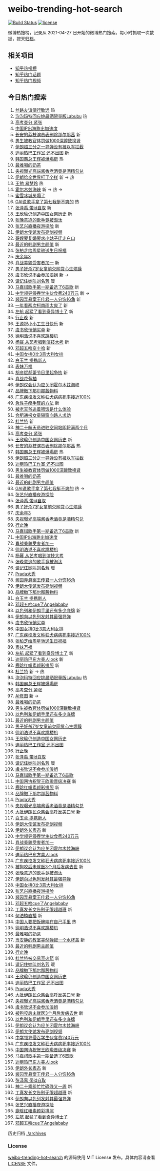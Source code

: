 # weibo-trending-hot-search

[![Build Status](https://github.com/justjavac/weibo-trending-hot-search/workflows/ci/badge.svg?branch=master)](https://github.com/justjavac/weibo-trending-hot-search/actions)
[![license](https://img.shields.io/github/license/justjavac/weibo-trending-hot-search)](https://github.com/justjavac/weibo-trending-hot-search/blob/master/LICENSE)

微博热搜榜，记录从 2021-04-27
日开始的微博热门搜索。每小时抓取一次数据，按天[归档](./archives)。

## 相关项目

- [知乎热搜榜](https://github.com/justjavac/zhihu-trending-top-search)
- [知乎热门话题](https://github.com/justjavac/zhihu-trending-hot-questions)
- [知乎热门视频](https://github.com/justjavac/zhihu-trending-hot-video)

## 今日热门搜索

<!-- BEGIN -->
<!-- 最后更新时间 Mon Jun 23 2025 03:15:08 GMT+0800 (China Standard Time) -->

1. [丝路友谊偕行致远](https://s.weibo.com//weibo?q=%23%E4%B8%9D%E8%B7%AF%E5%8F%8B%E8%B0%8A%E5%81%95%E8%A1%8C%E8%87%B4%E8%BF%9C%23&Refer=new_time)
   热
1. [泡泡玛特回应姚晨晒限量版Labubu](https://s.weibo.com//weibo?q=%23%E6%B3%A1%E6%B3%A1%E7%8E%9B%E7%89%B9%E5%9B%9E%E5%BA%94%E5%A7%9A%E6%99%A8%E6%99%92%E9%99%90%E9%87%8F%E7%89%88Labubu%23&t=31&band_rank=1&Refer=top)
   热
1. [高考查分 紧张](https://s.weibo.com//weibo?q=%E9%AB%98%E8%80%83%E6%9F%A5%E5%88%86%20%E7%B4%A7%E5%BC%A0&t=31&band_rank=2&Refer=top)
1. [中国IP出海跑出加速度](https://s.weibo.com//weibo?q=%23%E4%B8%AD%E5%9B%BDIP%E5%87%BA%E6%B5%B7%E8%B7%91%E5%87%BA%E5%8A%A0%E9%80%9F%E5%BA%A6%23&t=31&band_rank=3&Refer=top)
1. [长安的荔枝演员表删除那尔那茜](https://s.weibo.com//weibo?q=%23%E9%95%BF%E5%AE%89%E7%9A%84%E8%8D%94%E6%9E%9D%E6%BC%94%E5%91%98%E8%A1%A8%E5%88%A0%E9%99%A4%E9%82%A3%E5%B0%94%E9%82%A3%E8%8C%9C%23&t=31&band_rank=4&Refer=top)
   新
1. [男生被教官体罚做1000深蹲致换肾](https://s.weibo.com//weibo?q=%23%E7%94%B7%E7%94%9F%E8%A2%AB%E6%95%99%E5%AE%98%E4%BD%93%E7%BD%9A%E5%81%9A1000%E6%B7%B1%E8%B9%B2%E8%87%B4%E6%8D%A2%E8%82%BE%23&t=31&band_rank=5&Refer=top)
1. [伊朗超三分之一导弹没有被以军拦截](https://s.weibo.com//weibo?q=%23%E4%BC%8A%E6%9C%97%E8%B6%85%E4%B8%89%E5%88%86%E4%B9%8B%E4%B8%80%E5%AF%BC%E5%BC%B9%E6%B2%A1%E6%9C%89%E8%A2%AB%E4%BB%A5%E5%86%9B%E6%8B%A6%E6%88%AA%23&t=31&band_rank=6&Refer=top)
1. [迪丽热巴工作室 还不出图](https://s.weibo.com//weibo?q=%E8%BF%AA%E4%B8%BD%E7%83%AD%E5%B7%B4%E5%B7%A5%E4%BD%9C%E5%AE%A4%20%E8%BF%98%E4%B8%8D%E5%87%BA%E5%9B%BE&t=31&band_rank=7&Refer=top)
   新
1. [韩国霸总王辉被爆塌房](https://s.weibo.com//weibo?q=%23%E9%9F%A9%E5%9B%BD%E9%9C%B8%E6%80%BB%E7%8E%8B%E8%BE%89%E8%A2%AB%E7%88%86%E5%A1%8C%E6%88%BF%23&t=31&band_rank=8&Refer=top)
   热
1. [最难喝的奶茶](https://s.weibo.com//weibo?q=%E6%9C%80%E9%9A%BE%E5%96%9D%E7%9A%84%E5%A5%B6%E8%8C%B6&t=31&band_rank=9&Refer=top)
1. [央视曝光高端酱香老酒竟是酒精勾兑](https://s.weibo.com//weibo?q=%23%E5%A4%AE%E8%A7%86%E6%9B%9D%E5%85%89%E9%AB%98%E7%AB%AF%E9%85%B1%E9%A6%99%E8%80%81%E9%85%92%E7%AB%9F%E6%98%AF%E9%85%92%E7%B2%BE%E5%8B%BE%E5%85%91%23&t=31&band_rank=10&Refer=top)
1. [伊朗给全世界打了个样](https://s.weibo.com//weibo?q=%E4%BC%8A%E6%9C%97%E7%BB%99%E5%85%A8%E4%B8%96%E7%95%8C%E6%89%93%E4%BA%86%E4%B8%AA%E6%A0%B7&t=31&band_rank=11&Refer=top)
   新 -> 热
1. [王勉 易梦玲](https://s.weibo.com//weibo?q=%E7%8E%8B%E5%8B%89%20%E6%98%93%E6%A2%A6%E7%8E%B2&t=31&band_rank=12&Refer=top)
   热
1. [霍尔木兹海峡](https://s.weibo.com//weibo?q=%E9%9C%8D%E5%B0%94%E6%9C%A8%E5%85%B9%E6%B5%B7%E5%B3%A1&t=31&band_rank=13&Refer=top)
   新 -> 热 ->
1. [蜜雪冰城房塌了](https://s.weibo.com//weibo?q=%E8%9C%9C%E9%9B%AA%E5%86%B0%E5%9F%8E%E6%88%BF%E5%A1%8C%E4%BA%86&t=31&band_rank=14&Refer=top)
1. [GAI说歌手拿了第七我挺不爽的](https://s.weibo.com//weibo?q=GAI%E8%AF%B4%E6%AD%8C%E6%89%8B%E6%8B%BF%E4%BA%86%E7%AC%AC%E4%B8%83%E6%88%91%E6%8C%BA%E4%B8%8D%E7%88%BD%E7%9A%84&t=31&band_rank=15&Refer=top)
   热
1. [张泽禹 带id自取](https://s.weibo.com//weibo?q=%E5%BC%A0%E6%B3%BD%E7%A6%B9%20%E5%B8%A6id%E8%87%AA%E5%8F%96&t=31&band_rank=16&Refer=top)
   新
1. [王欣瑜仍创造中国女网历史](https://s.weibo.com//weibo?q=%23%E7%8E%8B%E6%AC%A3%E7%91%9C%E4%BB%8D%E5%88%9B%E9%80%A0%E4%B8%AD%E5%9B%BD%E5%A5%B3%E7%BD%91%E5%8E%86%E5%8F%B2%23&t=31&band_rank=17&Refer=top)
   新
1. [张晚意追的歌手竟被淘汰](https://s.weibo.com//weibo?q=%E5%BC%A0%E6%99%9A%E6%84%8F%E8%BF%BD%E7%9A%84%E6%AD%8C%E6%89%8B%E7%AB%9F%E8%A2%AB%E6%B7%98%E6%B1%B0&t=31&band_rank=18&Refer=top)
1. [张艺兴直播夜游探险](https://s.weibo.com//weibo?q=%E5%BC%A0%E8%89%BA%E5%85%B4%E7%9B%B4%E6%92%AD%E5%A4%9C%E6%B8%B8%E6%8E%A2%E9%99%A9&t=31&band_rank=19&Refer=top)
   新
1. [伊朗大使馆发布亮剑视频](https://s.weibo.com//weibo?q=%23%E4%BC%8A%E6%9C%97%E5%A4%A7%E4%BD%BF%E9%A6%86%E5%8F%91%E5%B8%83%E4%BA%AE%E5%89%91%E8%A7%86%E9%A2%91%23&t=31&band_rank=20&Refer=top)
1. [哥嫂要复婚要求小姑子迁走户口](https://s.weibo.com//weibo?q=%23%E5%93%A5%E5%AB%82%E8%A6%81%E5%A4%8D%E5%A9%9A%E8%A6%81%E6%B1%82%E5%B0%8F%E5%A7%91%E5%AD%90%E8%BF%81%E8%B5%B0%E6%88%B7%E5%8F%A3%23&t=31&band_rank=21&Refer=top)
1. [最近的韩剧男主颜值](https://s.weibo.com//weibo?q=%23%E6%9C%80%E8%BF%91%E7%9A%84%E9%9F%A9%E5%89%A7%E7%94%B7%E4%B8%BB%E9%A2%9C%E5%80%BC%23&t=31&band_rank=22&Refer=top)
   新
1. [张柏芝给周星驰送生日祝福](https://s.weibo.com//weibo?q=%E5%BC%A0%E6%9F%8F%E8%8A%9D%E7%BB%99%E5%91%A8%E6%98%9F%E9%A9%B0%E9%80%81%E7%94%9F%E6%97%A5%E7%A5%9D%E7%A6%8F&t=31&band_rank=23&Refer=top)
1. [庆余年3](https://s.weibo.com//weibo?q=%E5%BA%86%E4%BD%99%E5%B9%B43&t=31&band_rank=24&Refer=top)
1. [肖战美貌受害者加一](https://s.weibo.com//weibo?q=%E8%82%96%E6%88%98%E7%BE%8E%E8%B2%8C%E5%8F%97%E5%AE%B3%E8%80%85%E5%8A%A0%E4%B8%80&t=31&band_rank=25&Refer=top)
   新
1. [男子奸杀7岁女童前欠网贷心生烦躁](https://s.weibo.com//weibo?q=%23%E7%94%B7%E5%AD%90%E5%A5%B8%E6%9D%807%E5%B2%81%E5%A5%B3%E7%AB%A5%E5%89%8D%E6%AC%A0%E7%BD%91%E8%B4%B7%E5%BF%83%E7%94%9F%E7%83%A6%E8%BA%81%23&t=31&band_rank=26&Refer=top)
1. [虞书欣说不会参加浪姐](https://s.weibo.com//weibo?q=%23%E8%99%9E%E4%B9%A6%E6%AC%A3%E8%AF%B4%E4%B8%8D%E4%BC%9A%E5%8F%82%E5%8A%A0%E6%B5%AA%E5%A7%90%23&t=31&band_rank=27&Refer=top)
   新 ->
1. [请记住她叫刘名芳](https://s.weibo.com//weibo?q=%23%E8%AF%B7%E8%AE%B0%E4%BD%8F%E5%A5%B9%E5%8F%AB%E5%88%98%E5%90%8D%E8%8A%B3%23&t=31&band_rank=28&Refer=top)
   暖
1. [马嘉祺歌手第一期备选了6首歌](https://s.weibo.com//weibo?q=%23%E9%A9%AC%E5%98%89%E7%A5%BA%E6%AD%8C%E6%89%8B%E7%AC%AC%E4%B8%80%E6%9C%9F%E5%A4%87%E9%80%89%E4%BA%866%E9%A6%96%E6%AD%8C%23&t=31&band_rank=29&Refer=top)
   新
1. [中学领导侵吞学生伙食费240万元](https://s.weibo.com//weibo?q=%23%E4%B8%AD%E5%AD%A6%E9%A2%86%E5%AF%BC%E4%BE%B5%E5%90%9E%E5%AD%A6%E7%94%9F%E4%BC%99%E9%A3%9F%E8%B4%B9240%E4%B8%87%E5%85%83%23&t=31&band_rank=30&Refer=top)
   新 ->
1. [酱园弄悬案王传君一人分饰16角](https://s.weibo.com//weibo?q=%E9%85%B1%E5%9B%AD%E5%BC%84%E6%82%AC%E6%A1%88%E7%8E%8B%E4%BC%A0%E5%90%9B%E4%B8%80%E4%BA%BA%E5%88%86%E9%A5%B016%E8%A7%92&t=31&band_rank=31&Refer=top)
   新
1. [一年看两次柯南雨太爽了](https://s.weibo.com//weibo?q=%E4%B8%80%E5%B9%B4%E7%9C%8B%E4%B8%A4%E6%AC%A1%E6%9F%AF%E5%8D%97%E9%9B%A8%E5%A4%AA%E7%88%BD%E4%BA%86&t=31&band_rank=32&Refer=top)
   新
1. [左航 起猛了看到奇异博士了](https://s.weibo.com//weibo?q=%E5%B7%A6%E8%88%AA%20%E8%B5%B7%E7%8C%9B%E4%BA%86%E7%9C%8B%E5%88%B0%E5%A5%87%E5%BC%82%E5%8D%9A%E5%A3%AB%E4%BA%86&t=31&band_rank=33&Refer=top)
   新
1. [行止晚](https://s.weibo.com//weibo?q=%E8%A1%8C%E6%AD%A2%E6%99%9A&t=31&band_rank=34&Refer=top)
   新
1. [王源祝小小工生日快乐](https://s.weibo.com//weibo?q=%E7%8E%8B%E6%BA%90%E7%A5%9D%E5%B0%8F%E5%B0%8F%E5%B7%A5%E7%94%9F%E6%97%A5%E5%BF%AB%E4%B9%90&t=31&band_rank=35&Refer=top)
   新
1. [虞书欣悄悄买单](https://s.weibo.com//weibo?q=%E8%99%9E%E4%B9%A6%E6%AC%A3%E6%82%84%E6%82%84%E4%B9%B0%E5%8D%95&t=31&band_rank=36&Refer=top)
   新
1. [徐明浩说不喜欢跳楼机](https://s.weibo.com//weibo?q=%23%E5%BE%90%E6%98%8E%E6%B5%A9%E8%AF%B4%E4%B8%8D%E5%96%9C%E6%AC%A2%E8%B7%B3%E6%A5%BC%E6%9C%BA%23&t=31&band_rank=37&Refer=top)
1. [杨幂 从艺考唱到演技大考](https://s.weibo.com//weibo?q=%E6%9D%A8%E5%B9%82%20%E4%BB%8E%E8%89%BA%E8%80%83%E5%94%B1%E5%88%B0%E6%BC%94%E6%8A%80%E5%A4%A7%E8%80%83&t=31&band_rank=38&Refer=top)
   新
1. [邓超五哈变十哈](https://s.weibo.com//weibo?q=%E9%82%93%E8%B6%85%E4%BA%94%E5%93%88%E5%8F%98%E5%8D%81%E5%93%88&t=31&band_rank=39&Refer=top)
   新
1. [中国女排0比3意大利女排](https://s.weibo.com//weibo?q=%23%E4%B8%AD%E5%9B%BD%E5%A5%B3%E6%8E%920%E6%AF%943%E6%84%8F%E5%A4%A7%E5%88%A9%E5%A5%B3%E6%8E%92%23&t=31&band_rank=40&Refer=top)
1. [白玉兰 提携新人](https://s.weibo.com//weibo?q=%E7%99%BD%E7%8E%89%E5%85%B0%20%E6%8F%90%E6%90%BA%E6%96%B0%E4%BA%BA&t=31&band_rank=41&Refer=top)
1. [表妹万福](https://s.weibo.com//weibo?q=%E8%A1%A8%E5%A6%B9%E4%B8%87%E7%A6%8F&t=31&band_rank=42&Refer=top)
1. [胡彦斌郝蕾节目里起争执](https://s.weibo.com//weibo?q=%E8%83%A1%E5%BD%A6%E6%96%8C%E9%83%9D%E8%95%BE%E8%8A%82%E7%9B%AE%E9%87%8C%E8%B5%B7%E4%BA%89%E6%89%A7&t=31&band_rank=43&Refer=top)
   新
1. [肖战花苞袖](https://s.weibo.com//weibo?q=%23%E8%82%96%E6%88%98%E8%8A%B1%E8%8B%9E%E8%A2%96%23&t=31&band_rank=44&Refer=top)
1. [伊朗议会认为应关闭霍尔木兹海峡](https://s.weibo.com//weibo?q=%23%E4%BC%8A%E6%9C%97%E8%AE%AE%E4%BC%9A%E8%AE%A4%E4%B8%BA%E5%BA%94%E5%85%B3%E9%97%AD%E9%9C%8D%E5%B0%94%E6%9C%A8%E5%85%B9%E6%B5%B7%E5%B3%A1%23&t=31&band_rank=45&Refer=top)
1. [品牌撤下那尔那茜物料](https://s.weibo.com//weibo?q=%E5%93%81%E7%89%8C%E6%92%A4%E4%B8%8B%E9%82%A3%E5%B0%94%E9%82%A3%E8%8C%9C%E7%89%A9%E6%96%99&t=31&band_rank=46&Refer=top)
1. [广东疾控发文称狂犬病病死率接近100%](https://s.weibo.com//weibo?q=%23%E5%B9%BF%E4%B8%9C%E7%96%BE%E6%8E%A7%E5%8F%91%E6%96%87%E7%A7%B0%E7%8B%82%E7%8A%AC%E7%97%85%E7%97%85%E6%AD%BB%E7%8E%87%E6%8E%A5%E8%BF%91100%25%23&t=31&band_rank=47&Refer=top)
1. [急性子瘦手臂的方法](https://s.weibo.com//weibo?q=%E6%80%A5%E6%80%A7%E5%AD%90%E7%98%A6%E6%89%8B%E8%87%82%E7%9A%84%E6%96%B9%E6%B3%95&t=31&band_rank=48&Refer=top)
   新
1. [被老天爷追着喂饭是什么体验](https://s.weibo.com//weibo?q=%E8%A2%AB%E8%80%81%E5%A4%A9%E7%88%B7%E8%BF%BD%E7%9D%80%E5%96%82%E9%A5%AD%E6%98%AF%E4%BB%80%E4%B9%88%E4%BD%93%E9%AA%8C&t=31&band_rank=49&Refer=top)
1. [合肥通报女童隔窗向路人求助](https://s.weibo.com//weibo?q=%23%E5%90%88%E8%82%A5%E9%80%9A%E6%8A%A5%E5%A5%B3%E7%AB%A5%E9%9A%94%E7%AA%97%E5%90%91%E8%B7%AF%E4%BA%BA%E6%B1%82%E5%8A%A9%23&t=31&band_rank=50&Refer=top)
1. [杜兰特](https://s.weibo.com//weibo?q=%E6%9D%9C%E5%85%B0%E7%89%B9&t=31&band_rank=2&Refer=top)
   新
1. [神二十航天员进驻空间站即将满两个月](https://s.weibo.com//weibo?q=%23%E7%A5%9E%E4%BA%8C%E5%8D%81%E8%88%AA%E5%A4%A9%E5%91%98%E8%BF%9B%E9%A9%BB%E7%A9%BA%E9%97%B4%E7%AB%99%E5%8D%B3%E5%B0%86%E6%BB%A1%E4%B8%A4%E4%B8%AA%E6%9C%88%23&t=31&band_rank=3&Refer=top)
1. [高考查分 紧张](https://s.weibo.com//weibo?q=%E9%AB%98%E8%80%83%E6%9F%A5%E5%88%86%20%E7%B4%A7%E5%BC%A0&t=31&band_rank=4&Refer=top)
1. [王欣瑜仍创造中国女网历史](https://s.weibo.com//weibo?q=%23%E7%8E%8B%E6%AC%A3%E7%91%9C%E4%BB%8D%E5%88%9B%E9%80%A0%E4%B8%AD%E5%9B%BD%E5%A5%B3%E7%BD%91%E5%8E%86%E5%8F%B2%23&t=31&band_rank=5&Refer=top)
   新
1. [长安的荔枝演员表删除那尔那茜](https://s.weibo.com//weibo?q=%23%E9%95%BF%E5%AE%89%E7%9A%84%E8%8D%94%E6%9E%9D%E6%BC%94%E5%91%98%E8%A1%A8%E5%88%A0%E9%99%A4%E9%82%A3%E5%B0%94%E9%82%A3%E8%8C%9C%23&t=31&band_rank=6&Refer=top)
   热
1. [韩国霸总王辉被爆塌房](https://s.weibo.com//weibo?q=%23%E9%9F%A9%E5%9B%BD%E9%9C%B8%E6%80%BB%E7%8E%8B%E8%BE%89%E8%A2%AB%E7%88%86%E5%A1%8C%E6%88%BF%23&t=31&band_rank=7&Refer=top)
   热
1. [伊朗超三分之一导弹没有被以军拦截](https://s.weibo.com//weibo?q=%23%E4%BC%8A%E6%9C%97%E8%B6%85%E4%B8%89%E5%88%86%E4%B9%8B%E4%B8%80%E5%AF%BC%E5%BC%B9%E6%B2%A1%E6%9C%89%E8%A2%AB%E4%BB%A5%E5%86%9B%E6%8B%A6%E6%88%AA%23&t=31&band_rank=8&Refer=top)
1. [迪丽热巴工作室 还不出图](https://s.weibo.com//weibo?q=%E8%BF%AA%E4%B8%BD%E7%83%AD%E5%B7%B4%E5%B7%A5%E4%BD%9C%E5%AE%A4%20%E8%BF%98%E4%B8%8D%E5%87%BA%E5%9B%BE&t=31&band_rank=9&Refer=top)
1. [男生被教官体罚做1000深蹲致换肾](https://s.weibo.com//weibo?q=%23%E7%94%B7%E7%94%9F%E8%A2%AB%E6%95%99%E5%AE%98%E4%BD%93%E7%BD%9A%E5%81%9A1000%E6%B7%B1%E8%B9%B2%E8%87%B4%E6%8D%A2%E8%82%BE%23&t=31&band_rank=10&Refer=top)
1. [最难喝的奶茶](https://s.weibo.com//weibo?q=%E6%9C%80%E9%9A%BE%E5%96%9D%E7%9A%84%E5%A5%B6%E8%8C%B6&t=31&band_rank=15&Refer=top)
1. [最近的韩剧男主颜值](https://s.weibo.com//weibo?q=%23%E6%9C%80%E8%BF%91%E7%9A%84%E9%9F%A9%E5%89%A7%E7%94%B7%E4%B8%BB%E9%A2%9C%E5%80%BC%23&t=31&band_rank=16&Refer=top)
1. [GAI说歌手拿了第七我挺不爽的](https://s.weibo.com//weibo?q=GAI%E8%AF%B4%E6%AD%8C%E6%89%8B%E6%8B%BF%E4%BA%86%E7%AC%AC%E4%B8%83%E6%88%91%E6%8C%BA%E4%B8%8D%E7%88%BD%E7%9A%84&t=31&band_rank=17&Refer=top)
   热 ->
1. [张艺兴直播夜游探险](https://s.weibo.com//weibo?q=%E5%BC%A0%E8%89%BA%E5%85%B4%E7%9B%B4%E6%92%AD%E5%A4%9C%E6%B8%B8%E6%8E%A2%E9%99%A9&t=31&band_rank=18&Refer=top)
1. [张泽禹 带id自取](https://s.weibo.com//weibo?q=%E5%BC%A0%E6%B3%BD%E7%A6%B9%20%E5%B8%A6id%E8%87%AA%E5%8F%96&t=31&band_rank=19&Refer=top)
1. [男子奸杀7岁女童前欠网贷心生烦躁](https://s.weibo.com//weibo?q=%23%E7%94%B7%E5%AD%90%E5%A5%B8%E6%9D%807%E5%B2%81%E5%A5%B3%E7%AB%A5%E5%89%8D%E6%AC%A0%E7%BD%91%E8%B4%B7%E5%BF%83%E7%94%9F%E7%83%A6%E8%BA%81%23&t=31&band_rank=20&Refer=top)
1. [庆余年3](https://s.weibo.com//weibo?q=%E5%BA%86%E4%BD%99%E5%B9%B43&t=31&band_rank=22&Refer=top)
1. [央视曝光高端酱香老酒竟是酒精勾兑](https://s.weibo.com//weibo?q=%23%E5%A4%AE%E8%A7%86%E6%9B%9D%E5%85%89%E9%AB%98%E7%AB%AF%E9%85%B1%E9%A6%99%E8%80%81%E9%85%92%E7%AB%9F%E6%98%AF%E9%85%92%E7%B2%BE%E5%8B%BE%E5%85%91%23&t=31&band_rank=23&Refer=top)
1. [行止晚](https://s.weibo.com//weibo?q=%E8%A1%8C%E6%AD%A2%E6%99%9A&t=31&band_rank=24&Refer=top)
1. [马嘉祺歌手第一期备选了6首歌](https://s.weibo.com//weibo?q=%23%E9%A9%AC%E5%98%89%E7%A5%BA%E6%AD%8C%E6%89%8B%E7%AC%AC%E4%B8%80%E6%9C%9F%E5%A4%87%E9%80%89%E4%BA%866%E9%A6%96%E6%AD%8C%23&t=31&band_rank=25&Refer=top)
   新
1. [中国IP出海跑出加速度](https://s.weibo.com//weibo?q=%23%E4%B8%AD%E5%9B%BDIP%E5%87%BA%E6%B5%B7%E8%B7%91%E5%87%BA%E5%8A%A0%E9%80%9F%E5%BA%A6%23&t=31&band_rank=26&Refer=top)
1. [肖战美貌受害者加一](https://s.weibo.com//weibo?q=%E8%82%96%E6%88%98%E7%BE%8E%E8%B2%8C%E5%8F%97%E5%AE%B3%E8%80%85%E5%8A%A0%E4%B8%80&t=31&band_rank=28&Refer=top)
1. [徐明浩说不喜欢跳楼机](https://s.weibo.com//weibo?q=%23%E5%BE%90%E6%98%8E%E6%B5%A9%E8%AF%B4%E4%B8%8D%E5%96%9C%E6%AC%A2%E8%B7%B3%E6%A5%BC%E6%9C%BA%23&t=31&band_rank=29&Refer=top)
1. [杨幂 从艺考唱到演技大考](https://s.weibo.com//weibo?q=%E6%9D%A8%E5%B9%82%20%E4%BB%8E%E8%89%BA%E8%80%83%E5%94%B1%E5%88%B0%E6%BC%94%E6%8A%80%E5%A4%A7%E8%80%83&t=31&band_rank=31&Refer=top)
1. [张晚意追的歌手竟被淘汰](https://s.weibo.com//weibo?q=%E5%BC%A0%E6%99%9A%E6%84%8F%E8%BF%BD%E7%9A%84%E6%AD%8C%E6%89%8B%E7%AB%9F%E8%A2%AB%E6%B7%98%E6%B1%B0&t=31&band_rank=32&Refer=top)
1. [请记住她叫刘名芳](https://s.weibo.com//weibo?q=%23%E8%AF%B7%E8%AE%B0%E4%BD%8F%E5%A5%B9%E5%8F%AB%E5%88%98%E5%90%8D%E8%8A%B3%23&t=31&band_rank=33&Refer=top)
   暖
1. [Prada大秀](https://s.weibo.com//weibo?q=Prada%E5%A4%A7%E7%A7%80&t=31&band_rank=34&Refer=top)
1. [酱园弄悬案王传君一人分饰16角](https://s.weibo.com//weibo?q=%E9%85%B1%E5%9B%AD%E5%BC%84%E6%82%AC%E6%A1%88%E7%8E%8B%E4%BC%A0%E5%90%9B%E4%B8%80%E4%BA%BA%E5%88%86%E9%A5%B016%E8%A7%92&t=31&band_rank=35&Refer=top)
1. [伊朗大使馆发布亮剑视频](https://s.weibo.com//weibo?q=%23%E4%BC%8A%E6%9C%97%E5%A4%A7%E4%BD%BF%E9%A6%86%E5%8F%91%E5%B8%83%E4%BA%AE%E5%89%91%E8%A7%86%E9%A2%91%23&t=31&band_rank=36&Refer=top)
1. [品牌撤下那尔那茜物料](https://s.weibo.com//weibo?q=%E5%93%81%E7%89%8C%E6%92%A4%E4%B8%8B%E9%82%A3%E5%B0%94%E9%82%A3%E8%8C%9C%E7%89%A9%E6%96%99&t=31&band_rank=37&Refer=top)
1. [白玉兰 提携新人](https://s.weibo.com//weibo?q=%E7%99%BD%E7%8E%89%E5%85%B0%20%E6%8F%90%E6%90%BA%E6%96%B0%E4%BA%BA&t=31&band_rank=38&Refer=top)
1. [邓超五哈cue了Angelababy](https://s.weibo.com//weibo?q=%23%E9%82%93%E8%B6%85%E4%BA%94%E5%93%88cue%E4%BA%86Angelababy%23&t=31&band_rank=39&Refer=top)
1. [以色列和伊朗手里还有多少底牌](https://s.weibo.com//weibo?q=%23%E4%BB%A5%E8%89%B2%E5%88%97%E5%92%8C%E4%BC%8A%E6%9C%97%E6%89%8B%E9%87%8C%E8%BF%98%E6%9C%89%E5%A4%9A%E5%B0%91%E5%BA%95%E7%89%8C%23&t=31&band_rank=40&Refer=top)
   新
1. [伊朗向以色列发射其最强导弹](https://s.weibo.com//weibo?q=%23%E4%BC%8A%E6%9C%97%E5%90%91%E4%BB%A5%E8%89%B2%E5%88%97%E5%8F%91%E5%B0%84%E5%85%B6%E6%9C%80%E5%BC%BA%E5%AF%BC%E5%BC%B9%23&t=31&band_rank=41&Refer=top)
1. [虞书欣悄悄买单](https://s.weibo.com//weibo?q=%E8%99%9E%E4%B9%A6%E6%AC%A3%E6%82%84%E6%82%84%E4%B9%B0%E5%8D%95&t=31&band_rank=42&Refer=top)
1. [中国女排0比3意大利女排](https://s.weibo.com//weibo?q=%23%E4%B8%AD%E5%9B%BD%E5%A5%B3%E6%8E%920%E6%AF%943%E6%84%8F%E5%A4%A7%E5%88%A9%E5%A5%B3%E6%8E%92%23&t=31&band_rank=43&Refer=top)
1. [广东疾控发文称狂犬病病死率接近100%](https://s.weibo.com//weibo?q=%23%E5%B9%BF%E4%B8%9C%E7%96%BE%E6%8E%A7%E5%8F%91%E6%96%87%E7%A7%B0%E7%8B%82%E7%8A%AC%E7%97%85%E7%97%85%E6%AD%BB%E7%8E%87%E6%8E%A5%E8%BF%91100%25%23&t=31&band_rank=45&Refer=top)
1. [张柏芝给周星驰送生日祝福](https://s.weibo.com//weibo?q=%E5%BC%A0%E6%9F%8F%E8%8A%9D%E7%BB%99%E5%91%A8%E6%98%9F%E9%A9%B0%E9%80%81%E7%94%9F%E6%97%A5%E7%A5%9D%E7%A6%8F&t=31&band_rank=46&Refer=top)
1. [表妹万福](https://s.weibo.com//weibo?q=%E8%A1%A8%E5%A6%B9%E4%B8%87%E7%A6%8F&t=31&band_rank=47&Refer=top)
1. [左航 起猛了看到奇异博士了](https://s.weibo.com//weibo?q=%E5%B7%A6%E8%88%AA%20%E8%B5%B7%E7%8C%9B%E4%BA%86%E7%9C%8B%E5%88%B0%E5%A5%87%E5%BC%82%E5%8D%9A%E5%A3%AB%E4%BA%86&t=31&band_rank=48&Refer=top)
   新
1. [迪丽热巴东方美人look](https://s.weibo.com//weibo?q=%23%E8%BF%AA%E4%B8%BD%E7%83%AD%E5%B7%B4%E4%B8%9C%E6%96%B9%E7%BE%8E%E4%BA%BAlook%23&t=31&band_rank=49&Refer=top)
   新
1. [鹿晗红帽素颜彩排照](https://s.weibo.com//weibo?q=%23%E9%B9%BF%E6%99%97%E7%BA%A2%E5%B8%BD%E7%B4%A0%E9%A2%9C%E5%BD%A9%E6%8E%92%E7%85%A7%23&t=31&band_rank=50&Refer=top)
   新
1. [杜兰特](https://s.weibo.com//weibo?q=%E6%9D%9C%E5%85%B0%E7%89%B9&t=31&band_rank=1&Refer=top)
   新 -> 热
1. [泡泡玛特回应姚晨晒限量版Labubu](https://s.weibo.com//weibo?q=%23%E6%B3%A1%E6%B3%A1%E7%8E%9B%E7%89%B9%E5%9B%9E%E5%BA%94%E5%A7%9A%E6%99%A8%E6%99%92%E9%99%90%E9%87%8F%E7%89%88Labubu%23&t=31&band_rank=2&Refer=top)
   热
1. [韩国霸总王辉被爆塌房](https://s.weibo.com//weibo?q=%23%E9%9F%A9%E5%9B%BD%E9%9C%B8%E6%80%BB%E7%8E%8B%E8%BE%89%E8%A2%AB%E7%88%86%E5%A1%8C%E6%88%BF%23&t=31&band_rank=4&Refer=top)
1. [高考查分 紧张](https://s.weibo.com//weibo?q=%E9%AB%98%E8%80%83%E6%9F%A5%E5%88%86%20%E7%B4%A7%E5%BC%A0&t=31&band_rank=5&Refer=top)
1. [AI修图](https://s.weibo.com//weibo?q=AI%E4%BF%AE%E5%9B%BE&t=31&band_rank=7&Refer=top)
   新 ->
1. [最难喝的奶茶](https://s.weibo.com//weibo?q=%E6%9C%80%E9%9A%BE%E5%96%9D%E7%9A%84%E5%A5%B6%E8%8C%B6&t=31&band_rank=8&Refer=top)
1. [男生被教官体罚做1000深蹲致换肾](https://s.weibo.com//weibo?q=%23%E7%94%B7%E7%94%9F%E8%A2%AB%E6%95%99%E5%AE%98%E4%BD%93%E7%BD%9A%E5%81%9A1000%E6%B7%B1%E8%B9%B2%E8%87%B4%E6%8D%A2%E8%82%BE%23&t=31&band_rank=9&Refer=top)
1. [以色列和伊朗手里还有多少底牌](https://s.weibo.com//weibo?q=%23%E4%BB%A5%E8%89%B2%E5%88%97%E5%92%8C%E4%BC%8A%E6%9C%97%E6%89%8B%E9%87%8C%E8%BF%98%E6%9C%89%E5%A4%9A%E5%B0%91%E5%BA%95%E7%89%8C%23&t=31&band_rank=10&Refer=top)
1. [最近的韩剧男主颜值](https://s.weibo.com//weibo?q=%23%E6%9C%80%E8%BF%91%E7%9A%84%E9%9F%A9%E5%89%A7%E7%94%B7%E4%B8%BB%E9%A2%9C%E5%80%BC%23&t=31&band_rank=15&Refer=top)
1. [男子奸杀7岁女童前欠网贷心生烦躁](https://s.weibo.com//weibo?q=%23%E7%94%B7%E5%AD%90%E5%A5%B8%E6%9D%807%E5%B2%81%E5%A5%B3%E7%AB%A5%E5%89%8D%E6%AC%A0%E7%BD%91%E8%B4%B7%E5%BF%83%E7%94%9F%E7%83%A6%E8%BA%81%23&t=31&band_rank=16&Refer=top)
1. [徐明浩说不喜欢跳楼机](https://s.weibo.com//weibo?q=%23%E5%BE%90%E6%98%8E%E6%B5%A9%E8%AF%B4%E4%B8%8D%E5%96%9C%E6%AC%A2%E8%B7%B3%E6%A5%BC%E6%9C%BA%23&t=31&band_rank=18&Refer=top)
1. [王欣瑜仍创造中国女网历史](https://s.weibo.com//weibo?q=%23%E7%8E%8B%E6%AC%A3%E7%91%9C%E4%BB%8D%E5%88%9B%E9%80%A0%E4%B8%AD%E5%9B%BD%E5%A5%B3%E7%BD%91%E5%8E%86%E5%8F%B2%23&t=31&band_rank=19&Refer=top)
1. [迪丽热巴工作室 还不出图](https://s.weibo.com//weibo?q=%E8%BF%AA%E4%B8%BD%E7%83%AD%E5%B7%B4%E5%B7%A5%E4%BD%9C%E5%AE%A4%20%E8%BF%98%E4%B8%8D%E5%87%BA%E5%9B%BE&t=31&band_rank=20&Refer=top)
1. [行止晚](https://s.weibo.com//weibo?q=%E8%A1%8C%E6%AD%A2%E6%99%9A&t=31&band_rank=23&Refer=top)
1. [张泽禹 带id自取](https://s.weibo.com//weibo?q=%E5%BC%A0%E6%B3%BD%E7%A6%B9%20%E5%B8%A6id%E8%87%AA%E5%8F%96&t=31&band_rank=24&Refer=top)
1. [请记住她叫刘名芳](https://s.weibo.com//weibo?q=%23%E8%AF%B7%E8%AE%B0%E4%BD%8F%E5%A5%B9%E5%8F%AB%E5%88%98%E5%90%8D%E8%8A%B3%23&t=31&band_rank=25&Refer=top)
   暖
1. [虞书欣说不会参加浪姐](https://s.weibo.com//weibo?q=%23%E8%99%9E%E4%B9%A6%E6%AC%A3%E8%AF%B4%E4%B8%8D%E4%BC%9A%E5%8F%82%E5%8A%A0%E6%B5%AA%E5%A7%90%23&t=31&band_rank=26&Refer=top)
1. [马嘉祺歌手第一期备选了6首歌](https://s.weibo.com//weibo?q=%23%E9%A9%AC%E5%98%89%E7%A5%BA%E6%AD%8C%E6%89%8B%E7%AC%AC%E4%B8%80%E6%9C%9F%E5%A4%87%E9%80%89%E4%BA%866%E9%A6%96%E6%AD%8C%23&t=31&band_rank=27&Refer=top)
1. [中国网协祝贺王欣瑜晋级决赛](https://s.weibo.com//weibo?q=%23%E4%B8%AD%E5%9B%BD%E7%BD%91%E5%8D%8F%E7%A5%9D%E8%B4%BA%E7%8E%8B%E6%AC%A3%E7%91%9C%E6%99%8B%E7%BA%A7%E5%86%B3%E8%B5%9B%23&t=31&band_rank=28&Refer=top)
   新
1. [鹿晗红帽素颜彩排照](https://s.weibo.com//weibo?q=%23%E9%B9%BF%E6%99%97%E7%BA%A2%E5%B8%BD%E7%B4%A0%E9%A2%9C%E5%BD%A9%E6%8E%92%E7%85%A7%23&t=31&band_rank=29&Refer=top)
   新
1. [品牌撤下那尔那茜物料](https://s.weibo.com//weibo?q=%E5%93%81%E7%89%8C%E6%92%A4%E4%B8%8B%E9%82%A3%E5%B0%94%E9%82%A3%E8%8C%9C%E7%89%A9%E6%96%99&t=31&band_rank=30&Refer=top)
1. [Prada大秀](https://s.weibo.com//weibo?q=Prada%E5%A4%A7%E7%A7%80&t=31&band_rank=31&Refer=top)
1. [央视曝光高端酱香老酒竟是酒精勾兑](https://s.weibo.com//weibo?q=%23%E5%A4%AE%E8%A7%86%E6%9B%9D%E5%85%89%E9%AB%98%E7%AB%AF%E9%85%B1%E9%A6%99%E8%80%81%E9%85%92%E7%AB%9F%E6%98%AF%E9%85%92%E7%B2%BE%E5%8B%BE%E5%85%91%23&t=31&band_rank=32&Refer=top)
1. [大批伊朗民众集会高呼反美口号](https://s.weibo.com//weibo?q=%23%E5%A4%A7%E6%89%B9%E4%BC%8A%E6%9C%97%E6%B0%91%E4%BC%97%E9%9B%86%E4%BC%9A%E9%AB%98%E5%91%BC%E5%8F%8D%E7%BE%8E%E5%8F%A3%E5%8F%B7%23&t=31&band_rank=33&Refer=top)
   新
1. [白玉兰 提携新人](https://s.weibo.com//weibo?q=%E7%99%BD%E7%8E%89%E5%85%B0%20%E6%8F%90%E6%90%BA%E6%96%B0%E4%BA%BA&t=31&band_rank=34&Refer=top)
1. [伊朗大使馆发布亮剑视频](https://s.weibo.com//weibo?q=%23%E4%BC%8A%E6%9C%97%E5%A4%A7%E4%BD%BF%E9%A6%86%E5%8F%91%E5%B8%83%E4%BA%AE%E5%89%91%E8%A7%86%E9%A2%91%23&t=31&band_rank=35&Refer=top)
1. [伊朗外长表态](https://s.weibo.com//weibo?q=%23%E4%BC%8A%E6%9C%97%E5%A4%96%E9%95%BF%E8%A1%A8%E6%80%81%23&t=31&band_rank=36&Refer=top)
   新
1. [中学领导侵吞学生伙食费240万元](https://s.weibo.com//weibo?q=%23%E4%B8%AD%E5%AD%A6%E9%A2%86%E5%AF%BC%E4%BE%B5%E5%90%9E%E5%AD%A6%E7%94%9F%E4%BC%99%E9%A3%9F%E8%B4%B9240%E4%B8%87%E5%85%83%23&t=31&band_rank=37&Refer=top)
1. [肖战美貌受害者加一](https://s.weibo.com//weibo?q=%E8%82%96%E6%88%98%E7%BE%8E%E8%B2%8C%E5%8F%97%E5%AE%B3%E8%80%85%E5%8A%A0%E4%B8%80&t=31&band_rank=38&Refer=top)
1. [伊朗议会认为应关闭霍尔木兹海峡](https://s.weibo.com//weibo?q=%23%E4%BC%8A%E6%9C%97%E8%AE%AE%E4%BC%9A%E8%AE%A4%E4%B8%BA%E5%BA%94%E5%85%B3%E9%97%AD%E9%9C%8D%E5%B0%94%E6%9C%A8%E5%85%B9%E6%B5%B7%E5%B3%A1%23&t=31&band_rank=39&Refer=top)
1. [迪丽热巴东方美人look](https://s.weibo.com//weibo?q=%23%E8%BF%AA%E4%B8%BD%E7%83%AD%E5%B7%B4%E4%B8%9C%E6%96%B9%E7%BE%8E%E4%BA%BAlook%23&t=31&band_rank=40&Refer=top)
1. [广东疾控发文称狂犬病病死率接近100%](https://s.weibo.com//weibo?q=%23%E5%B9%BF%E4%B8%9C%E7%96%BE%E6%8E%A7%E5%8F%91%E6%96%87%E7%A7%B0%E7%8B%82%E7%8A%AC%E7%97%85%E7%97%85%E6%AD%BB%E7%8E%87%E6%8E%A5%E8%BF%91100%25%23&t=31&band_rank=41&Refer=top)
1. [被狗咬后未就医3个月后发病去世](https://s.weibo.com//weibo?q=%23%E8%A2%AB%E7%8B%97%E5%92%AC%E5%90%8E%E6%9C%AA%E5%B0%B1%E5%8C%BB3%E4%B8%AA%E6%9C%88%E5%90%8E%E5%8F%91%E7%97%85%E5%8E%BB%E4%B8%96%23&t=31&band_rank=42&Refer=top)
   新
1. [张晚意追的歌手竟被淘汰](https://s.weibo.com//weibo?q=%E5%BC%A0%E6%99%9A%E6%84%8F%E8%BF%BD%E7%9A%84%E6%AD%8C%E6%89%8B%E7%AB%9F%E8%A2%AB%E6%B7%98%E6%B1%B0&t=31&band_rank=43&Refer=top)
1. [伊朗向以色列发射其最强导弹](https://s.weibo.com//weibo?q=%23%E4%BC%8A%E6%9C%97%E5%90%91%E4%BB%A5%E8%89%B2%E5%88%97%E5%8F%91%E5%B0%84%E5%85%B6%E6%9C%80%E5%BC%BA%E5%AF%BC%E5%BC%B9%23&t=31&band_rank=44&Refer=top)
1. [中国女排0比3意大利女排](https://s.weibo.com//weibo?q=%23%E4%B8%AD%E5%9B%BD%E5%A5%B3%E6%8E%920%E6%AF%943%E6%84%8F%E5%A4%A7%E5%88%A9%E5%A5%B3%E6%8E%92%23&t=31&band_rank=45&Refer=top)
1. [张艺兴直播夜游探险](https://s.weibo.com//weibo?q=%E5%BC%A0%E8%89%BA%E5%85%B4%E7%9B%B4%E6%92%AD%E5%A4%9C%E6%B8%B8%E6%8E%A2%E9%99%A9&t=31&band_rank=46&Refer=top)
1. [酱园弄悬案王传君一人分饰16角](https://s.weibo.com//weibo?q=%E9%85%B1%E5%9B%AD%E5%BC%84%E6%82%AC%E6%A1%88%E7%8E%8B%E4%BC%A0%E5%90%9B%E4%B8%80%E4%BA%BA%E5%88%86%E9%A5%B016%E8%A7%92&t=31&band_rank=47&Refer=top)
1. [邓超五哈cue了Angelababy](https://s.weibo.com//weibo?q=%23%E9%82%93%E8%B6%85%E4%BA%94%E5%93%88cue%E4%BA%86Angelababy%23&t=31&band_rank=48&Refer=top)
1. [丁真发长文告别无限超越班](https://s.weibo.com//weibo?q=%23%E4%B8%81%E7%9C%9F%E5%8F%91%E9%95%BF%E6%96%87%E5%91%8A%E5%88%AB%E6%97%A0%E9%99%90%E8%B6%85%E8%B6%8A%E7%8F%AD%23&t=31&band_rank=49&Refer=top)
   新
1. [何浩楠直播](https://s.weibo.com//weibo?q=%E4%BD%95%E6%B5%A9%E6%A5%A0%E7%9B%B4%E6%92%AD&t=31&band_rank=50&Refer=top)
   新
1. [中国人要把饭碗端在自己手里](https://s.weibo.com//weibo?q=%23%E4%B8%AD%E5%9B%BD%E4%BA%BA%E8%A6%81%E6%8A%8A%E9%A5%AD%E7%A2%97%E7%AB%AF%E5%9C%A8%E8%87%AA%E5%B7%B1%E6%89%8B%E9%87%8C%23&Refer=new_time)
   热
1. [徐明浩说不喜欢跳楼机](https://s.weibo.com//weibo?q=%23%E5%BE%90%E6%98%8E%E6%B5%A9%E8%AF%B4%E4%B8%8D%E5%96%9C%E6%AC%A2%E8%B7%B3%E6%A5%BC%E6%9C%BA%23&t=31&band_rank=8&Refer=top)
1. [最难喝的奶茶](https://s.weibo.com//weibo?q=%E6%9C%80%E9%9A%BE%E5%96%9D%E7%9A%84%E5%A5%B6%E8%8C%B6&t=31&band_rank=10&Refer=top)
1. [当安静的教室突然弹起一个水杯盖](https://s.weibo.com//weibo?q=%23%E5%BD%93%E5%AE%89%E9%9D%99%E7%9A%84%E6%95%99%E5%AE%A4%E7%AA%81%E7%84%B6%E5%BC%B9%E8%B5%B7%E4%B8%80%E4%B8%AA%E6%B0%B4%E6%9D%AF%E7%9B%96%23&t=31&band_rank=15&Refer=top)
   新
1. [最近的韩剧男主颜值](https://s.weibo.com//weibo?q=%23%E6%9C%80%E8%BF%91%E7%9A%84%E9%9F%A9%E5%89%A7%E7%94%B7%E4%B8%BB%E9%A2%9C%E5%80%BC%23&t=31&band_rank=18&Refer=top)
1. [行止晚](https://s.weibo.com//weibo?q=%E8%A1%8C%E6%AD%A2%E6%99%9A&t=31&band_rank=19&Refer=top)
1. [杜兰特被交易至火箭](https://s.weibo.com//weibo?q=%23%E6%9D%9C%E5%85%B0%E7%89%B9%E8%A2%AB%E4%BA%A4%E6%98%93%E8%87%B3%E7%81%AB%E7%AE%AD%23&t=31&band_rank=20&Refer=top)
   新
1. [请记住她叫刘名芳](https://s.weibo.com//weibo?q=%23%E8%AF%B7%E8%AE%B0%E4%BD%8F%E5%A5%B9%E5%8F%AB%E5%88%98%E5%90%8D%E8%8A%B3%23&t=31&band_rank=23&Refer=top)
   暖
1. [品牌撤下那尔那茜物料](https://s.weibo.com//weibo?q=%E5%93%81%E7%89%8C%E6%92%A4%E4%B8%8B%E9%82%A3%E5%B0%94%E9%82%A3%E8%8C%9C%E7%89%A9%E6%96%99&t=31&band_rank=24&Refer=top)
1. [王欣瑜仍创造中国女网历史](https://s.weibo.com//weibo?q=%23%E7%8E%8B%E6%AC%A3%E7%91%9C%E4%BB%8D%E5%88%9B%E9%80%A0%E4%B8%AD%E5%9B%BD%E5%A5%B3%E7%BD%91%E5%8E%86%E5%8F%B2%23&t=31&band_rank=25&Refer=top)
1. [迪丽热巴工作室 还不出图](https://s.weibo.com//weibo?q=%E8%BF%AA%E4%B8%BD%E7%83%AD%E5%B7%B4%E5%B7%A5%E4%BD%9C%E5%AE%A4%20%E8%BF%98%E4%B8%8D%E5%87%BA%E5%9B%BE&t=31&band_rank=26&Refer=top)
1. [Prada大秀](https://s.weibo.com//weibo?q=Prada%E5%A4%A7%E7%A7%80&t=31&band_rank=27&Refer=top)
1. [大批伊朗民众集会高呼反美口号](https://s.weibo.com//weibo?q=%23%E5%A4%A7%E6%89%B9%E4%BC%8A%E6%9C%97%E6%B0%91%E4%BC%97%E9%9B%86%E4%BC%9A%E9%AB%98%E5%91%BC%E5%8F%8D%E7%BE%8E%E5%8F%A3%E5%8F%B7%23&t=31&band_rank=28&Refer=top)
   新
1. [央视曝光高端酱香老酒竟是酒精勾兑](https://s.weibo.com//weibo?q=%23%E5%A4%AE%E8%A7%86%E6%9B%9D%E5%85%89%E9%AB%98%E7%AB%AF%E9%85%B1%E9%A6%99%E8%80%81%E9%85%92%E7%AB%9F%E6%98%AF%E9%85%92%E7%B2%BE%E5%8B%BE%E5%85%91%23&t=31&band_rank=29&Refer=top)
1. [虞书欣说不会参加浪姐](https://s.weibo.com//weibo?q=%23%E8%99%9E%E4%B9%A6%E6%AC%A3%E8%AF%B4%E4%B8%8D%E4%BC%9A%E5%8F%82%E5%8A%A0%E6%B5%AA%E5%A7%90%23&t=31&band_rank=30&Refer=top)
1. [被狗咬后未就医3个月后发病去世](https://s.weibo.com//weibo?q=%23%E8%A2%AB%E7%8B%97%E5%92%AC%E5%90%8E%E6%9C%AA%E5%B0%B1%E5%8C%BB3%E4%B8%AA%E6%9C%88%E5%90%8E%E5%8F%91%E7%97%85%E5%8E%BB%E4%B8%96%23&t=31&band_rank=31&Refer=top)
   新
1. [以色列和伊朗手里还有多少底牌](https://s.weibo.com//weibo?q=%23%E4%BB%A5%E8%89%B2%E5%88%97%E5%92%8C%E4%BC%8A%E6%9C%97%E6%89%8B%E9%87%8C%E8%BF%98%E6%9C%89%E5%A4%9A%E5%B0%91%E5%BA%95%E7%89%8C%23&t=31&band_rank=32&Refer=top)
1. [伊朗议会认为应关闭霍尔木兹海峡](https://s.weibo.com//weibo?q=%23%E4%BC%8A%E6%9C%97%E8%AE%AE%E4%BC%9A%E8%AE%A4%E4%B8%BA%E5%BA%94%E5%85%B3%E9%97%AD%E9%9C%8D%E5%B0%94%E6%9C%A8%E5%85%B9%E6%B5%B7%E5%B3%A1%23&t=31&band_rank=33&Refer=top)
1. [伊朗大使馆发布亮剑视频](https://s.weibo.com//weibo?q=%23%E4%BC%8A%E6%9C%97%E5%A4%A7%E4%BD%BF%E9%A6%86%E5%8F%91%E5%B8%83%E4%BA%AE%E5%89%91%E8%A7%86%E9%A2%91%23&t=31&band_rank=34&Refer=top)
1. [中学领导侵吞学生伙食费240万元](https://s.weibo.com//weibo?q=%23%E4%B8%AD%E5%AD%A6%E9%A2%86%E5%AF%BC%E4%BE%B5%E5%90%9E%E5%AD%A6%E7%94%9F%E4%BC%99%E9%A3%9F%E8%B4%B9240%E4%B8%87%E5%85%83%23&t=31&band_rank=35&Refer=top)
1. [广东疾控发文称狂犬病病死率接近100%](https://s.weibo.com//weibo?q=%23%E5%B9%BF%E4%B8%9C%E7%96%BE%E6%8E%A7%E5%8F%91%E6%96%87%E7%A7%B0%E7%8B%82%E7%8A%AC%E7%97%85%E7%97%85%E6%AD%BB%E7%8E%87%E6%8E%A5%E8%BF%91100%25%23&t=31&band_rank=36&Refer=top)
1. [中国网协祝贺王欣瑜晋级决赛](https://s.weibo.com//weibo?q=%23%E4%B8%AD%E5%9B%BD%E7%BD%91%E5%8D%8F%E7%A5%9D%E8%B4%BA%E7%8E%8B%E6%AC%A3%E7%91%9C%E6%99%8B%E7%BA%A7%E5%86%B3%E8%B5%9B%23&t=31&band_rank=37&Refer=top)
   新
1. [马嘉祺歌手第一期备选了6首歌](https://s.weibo.com//weibo?q=%23%E9%A9%AC%E5%98%89%E7%A5%BA%E6%AD%8C%E6%89%8B%E7%AC%AC%E4%B8%80%E6%9C%9F%E5%A4%87%E9%80%89%E4%BA%866%E9%A6%96%E6%AD%8C%23&t=31&band_rank=38&Refer=top)
1. [迪丽热巴东方美人look](https://s.weibo.com//weibo?q=%23%E8%BF%AA%E4%B8%BD%E7%83%AD%E5%B7%B4%E4%B8%9C%E6%96%B9%E7%BE%8E%E4%BA%BAlook%23&t=31&band_rank=39&Refer=top)
1. [伊朗外长表态](https://s.weibo.com//weibo?q=%23%E4%BC%8A%E6%9C%97%E5%A4%96%E9%95%BF%E8%A1%A8%E6%80%81%23&t=31&band_rank=40&Refer=top)
   新
1. [酱园弄悬案王传君一人分饰16角](https://s.weibo.com//weibo?q=%E9%85%B1%E5%9B%AD%E5%BC%84%E6%82%AC%E6%A1%88%E7%8E%8B%E4%BC%A0%E5%90%9B%E4%B8%80%E4%BA%BA%E5%88%86%E9%A5%B016%E8%A7%92&t=31&band_rank=42&Refer=top)
1. [张泽禹 带id自取](https://s.weibo.com//weibo?q=%E5%BC%A0%E6%B3%BD%E7%A6%B9%20%E5%B8%A6id%E8%87%AA%E5%8F%96&t=31&band_rank=43&Refer=top)
1. [神二十乘组忙忙碌碌又一周](https://s.weibo.com//weibo?q=%23%E7%A5%9E%E4%BA%8C%E5%8D%81%E4%B9%98%E7%BB%84%E5%BF%99%E5%BF%99%E7%A2%8C%E7%A2%8C%E5%8F%88%E4%B8%80%E5%91%A8%23&t=31&band_rank=44&Refer=top)
   新
1. [丁真发长文告别无限超越班](https://s.weibo.com//weibo?q=%23%E4%B8%81%E7%9C%9F%E5%8F%91%E9%95%BF%E6%96%87%E5%91%8A%E5%88%AB%E6%97%A0%E9%99%90%E8%B6%85%E8%B6%8A%E7%8F%AD%23&t=31&band_rank=45&Refer=top)
   新
1. [伊朗向以色列发射其最强导弹](https://s.weibo.com//weibo?q=%23%E4%BC%8A%E6%9C%97%E5%90%91%E4%BB%A5%E8%89%B2%E5%88%97%E5%8F%91%E5%B0%84%E5%85%B6%E6%9C%80%E5%BC%BA%E5%AF%BC%E5%BC%B9%23&t=31&band_rank=46&Refer=top)
1. [张艺兴直播夜游探险](https://s.weibo.com//weibo?q=%E5%BC%A0%E8%89%BA%E5%85%B4%E7%9B%B4%E6%92%AD%E5%A4%9C%E6%B8%B8%E6%8E%A2%E9%99%A9&t=31&band_rank=47&Refer=top)
1. [鹿晗红帽素颜彩排照](https://s.weibo.com//weibo?q=%23%E9%B9%BF%E6%99%97%E7%BA%A2%E5%B8%BD%E7%B4%A0%E9%A2%9C%E5%BD%A9%E6%8E%92%E7%85%A7%23&t=31&band_rank=48&Refer=top)
1. [左航 起猛了看到奇异博士了](https://s.weibo.com//weibo?q=%E5%B7%A6%E8%88%AA%20%E8%B5%B7%E7%8C%9B%E4%BA%86%E7%9C%8B%E5%88%B0%E5%A5%87%E5%BC%82%E5%8D%9A%E5%A3%AB%E4%BA%86&t=31&band_rank=49&Refer=top)
1. [邓超五哈cue了Angelababy](https://s.weibo.com//weibo?q=%23%E9%82%93%E8%B6%85%E4%BA%94%E5%93%88cue%E4%BA%86Angelababy%23&t=31&band_rank=50&Refer=top)

<!-- END -->

历史归档 [./archives](./archives)

### License

[weibo-trending-hot-search](https://github.com/justjavac/weibo-trending-hot-search)
的源码使用 MIT License 发布。具体内容请查看 [LICENSE](./LICENSE) 文件。

